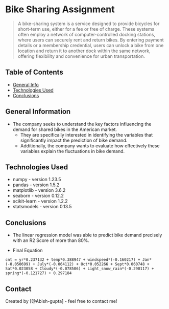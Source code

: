 # Bike Sharing Assignment
> A bike-sharing system is a service designed to provide bicycles for short-term use, either for a fee or free of charge. These systems often employ a network of computer-controlled docking stations, where users can securely rent and return bikes. By entering payment details or a membership credential, users can unlock a bike from one location and return it to another dock within the same network, offering flexibility and convenience for urban transportation.


## Table of Contents
* [General Info](#general-information)
* [Technologies Used](#technologies-used)
* [Conclusions](#conclusions)


<!-- You can include any other section that is pertinent to your problem -->

## General Information
- The company seeks to understand the key factors influencing the demand for shared bikes in the American market.
    - They are specifically interested in identifying the variables that significantly impact the prediction of bike demand.
    - Additionally, the company wants to evaluate how effectively these variables explain the fluctuations in bike demand.

<!-- You don't have to answer all the questions - just the ones relevant to your project. -->


## Technologies Used
- numpy - version 1.23.5
- pandas - version 1.5.2
- matplotlib - version 3.6.2
- seaborn - version 0.12.2
- scikit-learn - version 1.2.2
- statsmodels - version 0.13.5

<!-- You don't have to answer all the questions - just the ones relevant to your project. -->

## Conclusions
- The linear regression model was able to predict bike demand precisely with an R2 Score of more than 80%.

- Final Equation

```cnt = yr*0.237132 + temp*0.388947 + windspeed*(-0.160217) + Jan*(-0.050699) + July*(-0.064112) + Oct*0.052266 + Sept*0.060748 + Sat*0.023058 + Cloudy*(-0.078506) + Light_snow_rain*(-0.290117) + spring*(-0.121727) + 0.297184```



## Contact
Created by [@Abish-gupta] - feel free to contact me!


